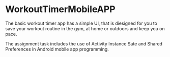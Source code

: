 # WorkoutTimerMobileAPP

The basic workout timer app has a simple UI, that is diesigned for you to save your workout routine in the gym, at home or outdoors and keep you on pace. 

The assignment task includes the use of Activity Instance Sate and Shared Preferences in Android mobile app programming.
